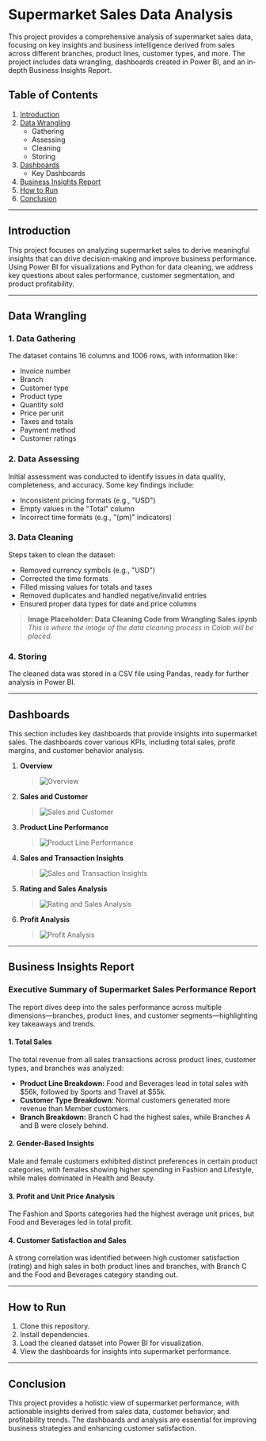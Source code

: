 # Supermarket Sales Data Analysis

This project provides a comprehensive analysis of supermarket sales data, focusing on key insights and business intelligence derived from sales across different branches, product lines, customer types, and more. The project includes data wrangling, dashboards created in Power BI, and an in-depth Business Insights Report.

## Table of Contents
1. [Introduction](#introduction)
2. [Data Wrangling](#data-wrangling)
   - Gathering
   - Assessing
   - Cleaning
   - Storing
3. [Dashboards](#dashboards)
   - Key Dashboards
4. [Business Insights Report](#business-insights-report)
5. [How to Run](#how-to-run)
6. [Conclusion](#conclusion)

---

## Introduction
This project focuses on analyzing supermarket sales to derive meaningful insights that can drive decision-making and improve business performance. Using Power BI for visualizations and Python for data cleaning, we address key questions about sales performance, customer segmentation, and product profitability.

---

## Data Wrangling
### 1. Data Gathering
The dataset contains 16 columns and 1006 rows, with information like:
- Invoice number
- Branch
- Customer type
- Product type
- Quantity sold
- Price per unit
- Taxes and totals
- Payment method
- Customer ratings

### 2. Data Assessing
Initial assessment was conducted to identify issues in data quality, completeness, and accuracy. Some key findings include:
- Inconsistent pricing formats (e.g., "USD")
- Empty values in the "Total" column
- Incorrect time formats (e.g., "(pm)" indicators)

### 3. Data Cleaning
Steps taken to clean the dataset:
- Removed currency symbols (e.g., "USD")
- Corrected the time formats
- Filled missing values for totals and taxes
- Removed duplicates and handled negative/invalid entries
- Ensured proper data types for date and price columns

> **Image Placeholder: Data Cleaning Code from Wrangling Sales.ipynb**  
> _This is where the image of the data cleaning process in Colab will be placed._

### 4. Storing
The cleaned data was stored in a CSV file using Pandas, ready for further analysis in Power BI.

---

## Dashboards
This section includes key dashboards that provide insights into supermarket sales. The dashboards cover various KPIs, including total sales, profit margins, and customer behavior analysis.

1. **Overview**  
   > ![Overview](https://github.com/user-attachments/assets/122f8cc4-38a0-40cb-97dd-e7aaaa48638d)
  
   

2. **Sales and Customer**  
   > ![Sales and Customer](https://github.com/user-attachments/assets/8b11bf83-36cf-4a8d-8dde-121038a9f057)
   
   
3. **Product Line Performance** 
   > ![Product Line Performance](https://github.com/user-attachments/assets/5394477d-65a4-49a6-a193-2de2dc7dd7c2)
  
   

4. **Sales and Transaction Insights**  
   > ![Sales and Transaction Insights](https://github.com/user-attachments/assets/606006a6-2188-4df7-b60a-a4d0be3393db)
   
  

5. **Rating and Sales Analysis**  
   > ![Rating and Sales Analysis](https://github.com/user-attachments/assets/1b4cd32b-2f3c-48dd-9b6d-5f741b69f6db)
  
  

6. **Profit Analysis**  
   > ![Profit Analysis](https://github.com/user-attachments/assets/6b823f83-912a-424b-ab28-68b99ce4245d)
  

---

## Business Insights Report
### Executive Summary of Supermarket Sales Performance Report
The report dives deep into the sales performance across multiple dimensions—branches, product lines, and customer segments—highlighting key takeaways and trends.

#### 1. Total Sales
The total revenue from all sales transactions across product lines, customer types, and branches was analyzed:
- **Product Line Breakdown:** Food and Beverages lead in total sales with $56k, followed by Sports and Travel at $55k.
- **Customer Type Breakdown:** Normal customers generated more revenue than Member customers.
- **Branch Breakdown:** Branch C had the highest sales, while Branches A and B were closely behind.

#### 2. Gender-Based Insights
Male and female customers exhibited distinct preferences in certain product categories, with females showing higher spending in Fashion and Lifestyle, while males dominated in Health and Beauty.

#### 3. Profit and Unit Price Analysis
The Fashion and Sports categories had the highest average unit prices, but Food and Beverages led in total profit.

#### 4. Customer Satisfaction and Sales
A strong correlation was identified between high customer satisfaction (rating) and high sales in both product lines and branches, with Branch C and the Food and Beverages category standing out.



---

## How to Run
1. Clone this repository.
2. Install dependencies.
3. Load the cleaned dataset into Power BI for visualization.
4. View the dashboards for insights into supermarket performance.

---

## Conclusion
This project provides a holistic view of supermarket performance, with actionable insights derived from sales data, customer behavior, and profitability trends. The dashboards and analysis are essential for improving business strategies and enhancing customer satisfaction.
